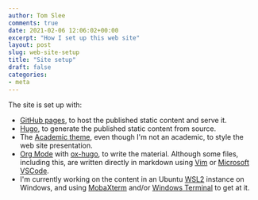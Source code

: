```yaml
---
author: Tom Slee
comments: true
date: 2021-02-06 12:06:02+00:00
excerpt: "How I set up this web site"
layout: post
slug: web-site-setup
title: "Site setup"
draft: false
categories:
- meta
---
```


The site is set up with:
- [GitHub pages](https://pages.github.com/), to host the published static content and serve it.
- [Hugo](https://gohugo.io/), to generate the published static content from source.
- The [Academic theme](https://themes.gohugo.io/academic/), even though I'm not an academic, to style the web site presentation.
- [Org Mode](https://orgmode.org/) with [ox-hugo](https://ox-hugo.scripter.co/), to write the material. Although some files, including this, are written directly in markdown using [Vim](https://www.vim.org/) or [Microsoft VSCode](https://code.visualstudio.com/).
- I'm currently working on the content in an Ubuntu [WSL2](https://docs.microsoft.com/en-us/windows/wsl/) instance on Windows, and using [MobaXterm](https://mobaxterm.mobatek.net/) and/or [Windows Terminal](https://github.com/microsoft/terminal) to get at it.
